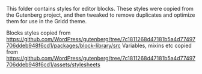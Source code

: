 This folder contains styles for editor blocks.
These styles were copied from the Gutenberg project, and then tweaked to remove duplicates and optimize them for use in the Gridd theme.

Blocks styles copied from https://github.com/WordPress/gutenberg/tree/7c1811268d47181b5a4d77497706ddeb948f6cd1/packages/block-library/src
Variables, mixins etc copied from https://github.com/WordPress/gutenberg/tree/7c1811268d47181b5a4d77497706ddeb948f6cd1/assets/stylesheets
